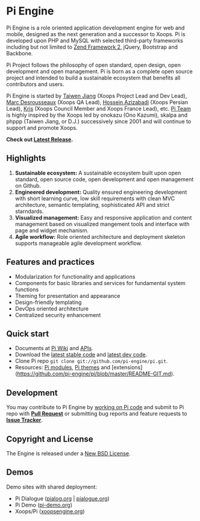 Pi Engine
=================

Pi Engine is a role oriented application development engine for web and mobile, designed as the next generation and a successor to Xoops.
Pi is developed upon PHP and MySQL with selected third-party frameworks including but not limited to [Zend Framework 2](https://github.com/zendframework/zf2), jQuery, Bootstrap and Backbone.

Pi Project follows the philosophy of open standard, open design, open development and open management. Pi is born as a complete open source project and intended to build a sustainable ecosystem that benefits all contributors and users. 

Pi Engine is started by [Taiwen Jiang](http://github.com/taiwen) (Xoops Project Lead and Dev Lead), [Marc Desrousseaux](http://github.com/MarcoXoops) (Xoops QA Lead), [Hossein Azizabadi](http://github.com/voltan) (Xoops Persian Lead), [Kris](http://github.com/krisxoofoo) (Xoops Council Member and Xoops France Lead), etc. [Pi Team](https://github.com/pi-engine/pi/wiki/Pi-Team) is highly inspired by the Xoops led by onokazu (Ono Kazumi), skalpa and phppp (Taiwen Jiang, or D.J.) successively since 2001 and will continue to support and promote Xoops.

**Check out [Latest Release](https://github.com/pi-engine/pi/blob/master/doc/releasenotes.md).**


Highlights
-------------
1. **Sustainable ecosystem:** A sustainable ecosystem built upon open standard, open source code, open development and open management on Github.
2. **Engineered development:** Quality ensured engineering development with short learning curve, low skill requirements with clean MVC architecture, semantic templating, sophisticated API and strict starndards.
3. **Visualized management:** Easy and responsive application and content management based on visualized mangement tools and interface with page and widget mechanism.
4. **Agile workflow:** Role oriented architecture and deployment skeleton supports manageable agile development workflow.

Features and practices
----------------------
* Modularization for functionality and applications
* Components for basic libraries and services for fundamental system functions
* Theming for presentation and appearance
* Design-friendly templating
* DevOps oriented architecture
* Centralized security enhancement

Quick start
-----------
* Documents at [Pi Wiki](https://github.com/pi-engine/pi/wiki) and [APIs](http://api.pialog.org).
* Download the [latest stable code](https://github.com/pi-engine/pi/zipball/master) and [latest dev code](https://github.com/pi-engine/pi/zipball/develop).
* Clone Pi repo `git clone git://github.com/pi-engine/pi.git`.
* Resources: [Pi modules](https://github.com/pi-module), [Pi themes](https://github.com/pi-theme) and [extensions] (https://github.com/pi-engine/pi/blob/master/README-GIT.md).

Development
----------

You may contribute to Pi Engine by [working on Pi code](https://github.com/pi-engine/pi/blob/master/README-GIT.md) and submit to Pi repo with **[Pull Request](https://help.github.com/articles/using-pull-requests)** or submitting bug reports and feature requests to **[Issue Tracker](https://github.com/pi-engine/pi/issues)**.


Copyright and License
---------------------

The Engine is released under a [New BSD License](https://github.com/pi-engine/pi/blob/master/doc/license.txt).


Demos
-----
Demo sites with shared deployment: 
* Pi Dialogue ([pialog.org](http://pialog.org) | [pialogue.org](http://pialogue.org))
* Pi Demo ([pi-demo.org](http://pi-demo.org))
* Xoops/Pi ([xoopsengine.org](http://demo.xoopsengine.org))

